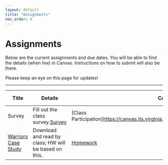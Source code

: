```yaml
---
layout: default
title: "Assignments"
nav_order: 4
---
```


# Assignments

Below are the current assignments and due dates. You will be able to find the details (when live) in Canvas. Instructions on how to submit will also be there.

Please keep an eye on this page for updates!

---

| **Title**             | **Details**                                              | **Category**         | **Due Date**   |
|-----------------------|----------------------------------------------------------|----------------------|----------------|
| Survey                | Fill out the class survey.[Survey](https://docs.google.com/forms/d/11WEGQJP1ZFpXx41TPZ7KUKFrLLaW5JneuNLmy932hZI/edit)                              | [Class Participation]https://canvas.its.virginia.edu/courses/127399/assignments/640520  | Jan 13         |
| [Warriors Case Study](https://hbsp.harvard.edu/import/1255415)   | Download and read by class; HW will be based on this.    | [Homework](https://canvas.its.virginia.edu/courses/127399/assignments/640532)          | Jan 18         |
